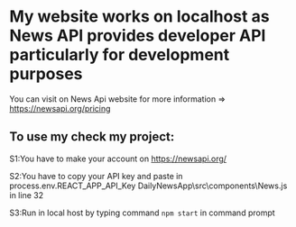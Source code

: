 # My website works on localhost as News API provides developer API particularly for development purposes

You can visit on News Api website for more information => https://newsapi.org/pricing

## To use my check my project:

  S1:You have to make your account on https://newsapi.org/ 
  
  S2:You have to copy your API key and paste in process.env.REACT_APP_API_Key DailyNewsApp\src\components\News.js in line 32 
  
  S3:Run in local host by typing command `npm start` in command prompt
  
